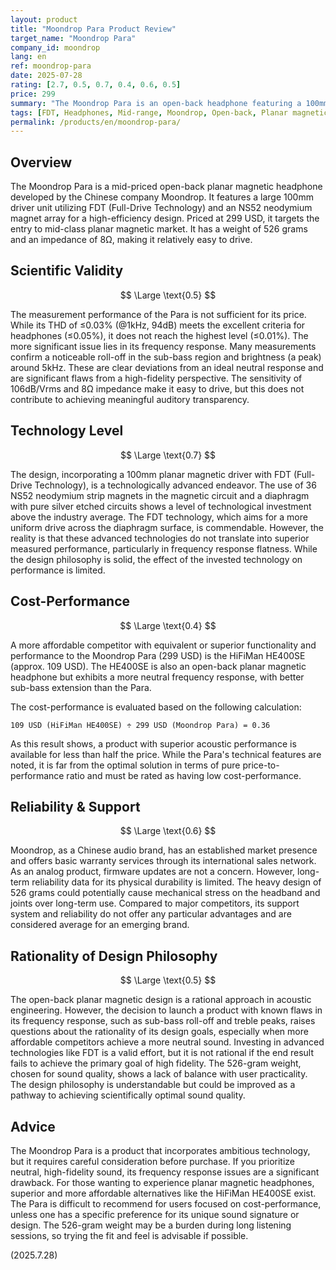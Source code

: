 ```yaml
---
layout: product
title: "Moondrop Para Product Review"
target_name: "Moondrop Para"
company_id: moondrop
lang: en
ref: moondrop-para
date: 2025-07-28
rating: [2.7, 0.5, 0.7, 0.4, 0.6, 0.5]
price: 299
summary: "The Moondrop Para is an open-back headphone featuring a 100mm planar magnetic driver and FDT technology. Despite its advanced technical features, it has clear issues with its acoustic characteristics and cost-performance."
tags: [FDT, Headphones, Mid-range, Moondrop, Open-back, Planar magnetic]
permalink: /products/en/moondrop-para/
---
```

## Overview

The Moondrop Para is a mid-priced open-back planar magnetic headphone developed by the Chinese company Moondrop. It features a large 100mm driver unit utilizing FDT (Full-Drive Technology) and an NS52 neodymium magnet array for a high-efficiency design. Priced at 299 USD, it targets the entry to mid-class planar magnetic market. It has a weight of 526 grams and an impedance of 8Ω, making it relatively easy to drive.

## Scientific Validity

$$ \Large \text{0.5} $$

The measurement performance of the Para is not sufficient for its price. While its THD of ≤0.03% (@1kHz, 94dB) meets the excellent criteria for headphones (≤0.05%), it does not reach the highest level (≤0.01%). The more significant issue lies in its frequency response. Many measurements confirm a noticeable roll-off in the sub-bass region and brightness (a peak) around 5kHz. These are clear deviations from an ideal neutral response and are significant flaws from a high-fidelity perspective. The sensitivity of 106dB/Vrms and 8Ω impedance make it easy to drive, but this does not contribute to achieving meaningful auditory transparency.

## Technology Level

$$ \Large \text{0.7} $$

The design, incorporating a 100mm planar magnetic driver with FDT (Full-Drive Technology), is a technologically advanced endeavor. The use of 36 NS52 neodymium strip magnets in the magnetic circuit and a diaphragm with pure silver etched circuits shows a level of technological investment above the industry average. The FDT technology, which aims for a more uniform drive across the diaphragm surface, is commendable. However, the reality is that these advanced technologies do not translate into superior measured performance, particularly in frequency response flatness. While the design philosophy is solid, the effect of the invested technology on performance is limited.

## Cost-Performance

$$ \Large \text{0.4} $$

A more affordable competitor with equivalent or superior functionality and performance to the Moondrop Para (299 USD) is the HiFiMan HE400SE (approx. 109 USD). The HE400SE is also an open-back planar magnetic headphone but exhibits a more neutral frequency response, with better sub-bass extension than the Para.

The cost-performance is evaluated based on the following calculation:

`109 USD (HiFiMan HE400SE) ÷ 299 USD (Moondrop Para) = 0.36`

As this result shows, a product with superior acoustic performance is available for less than half the price. While the Para's technical features are noted, it is far from the optimal solution in terms of pure price-to-performance ratio and must be rated as having low cost-performance.

## Reliability & Support

$$ \Large \text{0.6} $$

Moondrop, as a Chinese audio brand, has an established market presence and offers basic warranty services through its international sales network. As an analog product, firmware updates are not a concern. However, long-term reliability data for its physical durability is limited. The heavy design of 526 grams could potentially cause mechanical stress on the headband and joints over long-term use. Compared to major competitors, its support system and reliability do not offer any particular advantages and are considered average for an emerging brand.

## Rationality of Design Philosophy

$$ \Large \text{0.5} $$

The open-back planar magnetic design is a rational approach in acoustic engineering. However, the decision to launch a product with known flaws in its frequency response, such as sub-bass roll-off and treble peaks, raises questions about the rationality of its design goals, especially when more affordable competitors achieve a more neutral sound. Investing in advanced technologies like FDT is a valid effort, but it is not rational if the end result fails to achieve the primary goal of high fidelity. The 526-gram weight, chosen for sound quality, shows a lack of balance with user practicality. The design philosophy is understandable but could be improved as a pathway to achieving scientifically optimal sound quality.

## Advice

The Moondrop Para is a product that incorporates ambitious technology, but it requires careful consideration before purchase. If you prioritize neutral, high-fidelity sound, its frequency response issues are a significant drawback. For those wanting to experience planar magnetic headphones, superior and more affordable alternatives like the HiFiMan HE400SE exist. The Para is difficult to recommend for users focused on cost-performance, unless one has a specific preference for its unique sound signature or design. The 526-gram weight may be a burden during long listening sessions, so trying the fit and feel is advisable if possible.

(2025.7.28)

